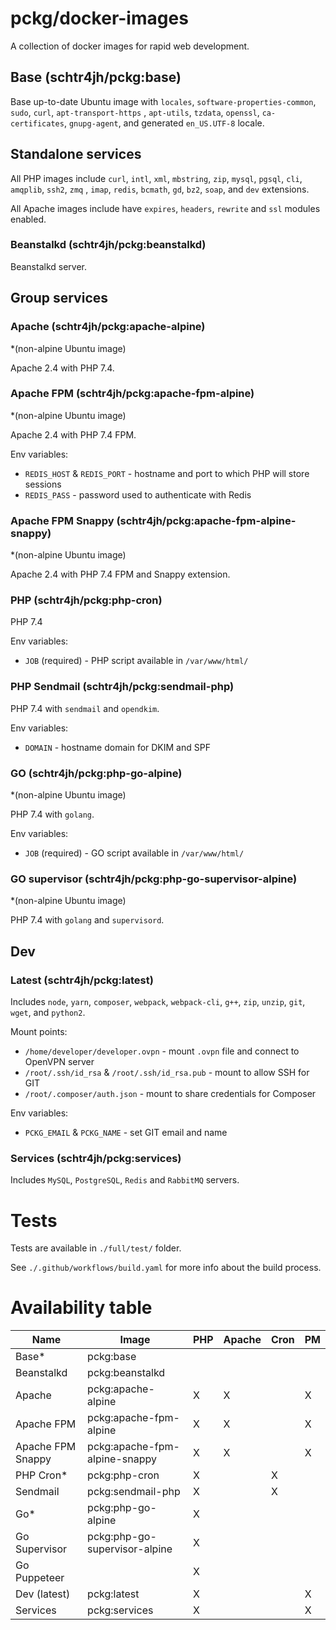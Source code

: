 # pckg/docker-images

A collection of docker images for rapid web development.

## Base (schtr4jh/pckg:base)

Base up-to-date Ubuntu image with `locales`, `software-properties-common`, `sudo`, `curl`, `apt-transport-https`
, `apt-utils`, `tzdata`, `openssl`, `ca-certificates`, `gnupg-agent`, and generated `en_US.UTF-8` locale.

## Standalone services

All PHP images include `curl`, `intl`, `xml`, `mbstring`, `zip`, `mysql`, `pgsql`, `cli`, `amqplib`, `ssh2`, `zmq`
, `imap`, `redis`, `bcmath`, `gd`, `bz2`, `soap`, and `dev` extensions.

All Apache images include have `expires`, `headers`, `rewrite` and `ssl` modules enabled.

### Beanstalkd (schtr4jh/pckg:beanstalkd)

Beanstalkd server.

## Group services

### Apache (schtr4jh/pckg:apache-alpine)

*(non-alpine Ubuntu image)

Apache 2.4 with PHP 7.4.

### Apache FPM (schtr4jh/pckg:apache-fpm-alpine)

*(non-alpine Ubuntu image)

Apache 2.4 with PHP 7.4 FPM.

Env variables:

- `REDIS_HOST` & `REDIS_PORT` - hostname and port to which PHP will store sessions
- `REDIS_PASS` - password used to authenticate with Redis

### Apache FPM Snappy (schtr4jh/pckg:apache-fpm-alpine-snappy)

*(non-alpine Ubuntu image)

Apache 2.4 with PHP 7.4 FPM and Snappy extension.

### PHP (schtr4jh/pckg:php-cron)

PHP 7.4

Env variables:

- `JOB` (required) - PHP script available in `/var/www/html/`

### PHP Sendmail (schtr4jh/pckg:sendmail-php)

PHP 7.4 with `sendmail` and `opendkim`.

Env variables:

- `DOMAIN` - hostname domain for DKIM and SPF

### GO (schtr4jh/pckg:php-go-alpine)

*(non-alpine Ubuntu image)

PHP 7.4 with `golang`.

Env variables:

- `JOB` (required) - GO script available in `/var/www/html/`

### GO supervisor (schtr4jh/pckg:php-go-supervisor-alpine)

*(non-alpine Ubuntu image)

PHP 7.4 with `golang` and `supervisord`.

## Dev

### Latest (schtr4jh/pckg:latest)

Includes `node`, `yarn`, `composer`, `webpack`, `webpack-cli`, `g++`, `zip`, `unzip`, `git`, `wget`, and `python2`.

Mount points:

- `/home/developer/developer.ovpn` - mount `.ovpn` file and connect to OpenVPN server
- `/root/.ssh/id_rsa` & `/root/.ssh/id_rsa.pub` - mount to allow SSH for GIT
- `/root/.composer/auth.json` - mount to share credentials for Composer

Env variables:

- `PCKG_EMAIL` & `PCKG_NAME` - set GIT email and name

### Services (schtr4jh/pckg:services)

Includes `MySQL`, `PostgreSQL`, `Redis` and `RabbitMQ` servers.

# Tests

Tests are available in `./full/test/` folder.

See `./.github/workflows/build.yaml` for more info about the build process.

# Availability table

| Name              | Image                         | PHP  | Apache     | Cron  | PM    |
| ----------------- | ----------------------------- | ---- | ---        | ---   | ---   |  
| Base*             | pckg:base                     |      |            |       |       |
| Beanstalkd        | pckg:beanstalkd               |      |            |       |       |
| Apache            | pckg:apache-alpine            |  X   |     X      |       |   X   |
| Apache FPM        | pckg:apache-fpm-alpine        |  X   |     X      |       |   X   |
| Apache FPM Snappy | pckg:apache-fpm-alpine-snappy |  X   |     X      |       |   X   |
| PHP Cron*         | pckg:php-cron                 |  X   |            |   X   |       |
| Sendmail          | pckg:sendmail-php             |  X   |            |   X   |       |
| Go*               | pckg:php-go-alpine            |  X   |            |       |       |
| Go Supervisor     | pckg:php-go-supervisor-alpine |  X   |            |       |       |
| Go Puppeteer      |                               |  X   |            |       |       |
| Dev (latest)      | pckg:latest                   |  X   |            |       |   X   |
| Services          | pckg:services                 |  X   |            |       |   X   |
